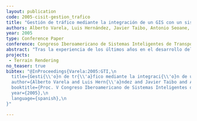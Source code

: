 ```yaml
---
layout: publication
code: 2005-cisit-gestion_trafico
title: "Gestión de tráfico mediante la integración de un GIS con un sistema de navegación realista en 3D sobre el territorio"
authors: Alberto Varela, Luis Hernández, Javier Taibo, Antonio Seoane, Ruben López, and Alberto Jaspe-Villanueva
year: 2005
type: Conference Paper
conference: Congreso Iberoamericano de Sistemas Inteligentes de Transporte 2005
abstract: "Tras la experiencia de los últimos años en el desarrollo del Sistema Avanzado de Navegación en Terrenos Interactivos (SANTI), es decir, un sistema interactivo de visualización tridimensional de terreno en tiempo real basado en datos altimétricos e imágenes de satélite y aéreas, se abre una nueva línea de investigación que integra esta visualización con sistemas de información geográfica (SIG o Geographic Information System GIS en inglés). Esta nueva línea de desarrollo ofrece grandes posibilidades para la planificación y la gestión de infraestructuras en grandes áreas territoriales."
projects: 
 - Terrain Rendering
no_teaser: true
bibtex: "@InProceedings{Varela:2005:GTI,\n
  title={Gesti{\\'o}n de tr{\\'a}fico mediante la integraci{\\'o}n de un GIS con un sistema de navegaci{\\'o}n realista en 3D sobre el territorio},\n
  author={Alberto Varela and Luis Hern{\\'a}ndez and Javier Taibo and Antonio Seoane and Ruben L{\\'o}pez and Alberto Jaspe-Villanueva},\n
  booktitle={Proc. V Congreso Iberoamericano de Sistemas Inteligentes de Transporte},\n
  year={2005},\n
  language={spanish},\n
}" 

---
```

